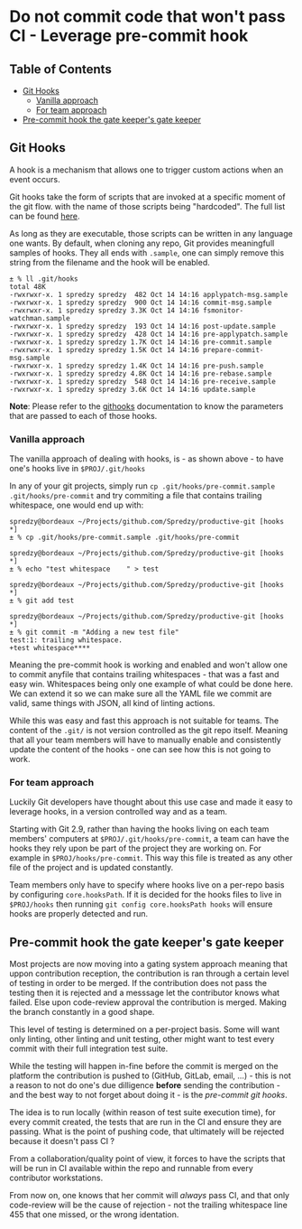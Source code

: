 # Do not commit code that won't pass CI - Leverage pre-commit hook

## Table of Contents

  * [Git Hooks](#git-hooks)
    * [Vanilla approach](#vanilla-approach)
    * [For team approach](#for-team-approach)
  * [Pre-commit hook the gate keeper's gate keeper](#pre-commit-hook-the-gate-keepers-gate-keeper)


## Git Hooks

A hook is a mechanism that allows one to trigger custom actions when an event occurs.

Git hooks take the form of scripts that are invoked at a specific moment of the git flow. with the name of those scripts being  "hardcoded".
The full list can be found [here](https://git-scm.com/docs/githooks).

As long as they are executable, those scripts can be written in any language one wants.
By default, when cloning any repo, Git provides meaningfull samples of hooks. They all ends with `.sample`, one can simply remove this string from the filename and the hook will be enabled.

```
± % ll .git/hooks
total 48K
-rwxrwxr-x. 1 spredzy spredzy  482 Oct 14 14:16 applypatch-msg.sample
-rwxrwxr-x. 1 spredzy spredzy  900 Oct 14 14:16 commit-msg.sample
-rwxrwxr-x. 1 spredzy spredzy 3.3K Oct 14 14:16 fsmonitor-watchman.sample
-rwxrwxr-x. 1 spredzy spredzy  193 Oct 14 14:16 post-update.sample
-rwxrwxr-x. 1 spredzy spredzy  428 Oct 14 14:16 pre-applypatch.sample
-rwxrwxr-x. 1 spredzy spredzy 1.7K Oct 14 14:16 pre-commit.sample
-rwxrwxr-x. 1 spredzy spredzy 1.5K Oct 14 14:16 prepare-commit-msg.sample
-rwxrwxr-x. 1 spredzy spredzy 1.4K Oct 14 14:16 pre-push.sample
-rwxrwxr-x. 1 spredzy spredzy 4.8K Oct 14 14:16 pre-rebase.sample
-rwxrwxr-x. 1 spredzy spredzy  548 Oct 14 14:16 pre-receive.sample
-rwxrwxr-x. 1 spredzy spredzy 3.6K Oct 14 14:16 update.sample
```

**Note**: Please refer to the [githooks](https://git-scm.com/docs/githooks) documentation to know the parameters that are passed to each of those hooks.


### Vanilla approach

The vanilla approach of dealing with hooks, is - as shown above - to have one's hooks live in `$PROJ/.git/hooks`

In any of your git projects, simply run `cp .git/hooks/pre-commit.sample .git/hooks/pre-commit` and try commiting a file that contains trailing whitespace, one would end up with:

```
spredzy@bordeaux ~/Projects/github.com/Spredzy/productive-git [hooks *]
± % cp .git/hooks/pre-commit.sample .git/hooks/pre-commit

spredzy@bordeaux ~/Projects/github.com/Spredzy/productive-git [hooks *]
± % echo "test whitespace    " > test

spredzy@bordeaux ~/Projects/github.com/Spredzy/productive-git [hooks *]
± % git add test

spredzy@bordeaux ~/Projects/github.com/Spredzy/productive-git [hooks *]
± % git commit -m "Adding a new test file"
test:1: trailing whitespace.
+test whitespace****
```

Meaning the pre-commit hook is working and enabled and won't allow one to commit anyfile that contains trailing whitespaces - that was a fast and easy win.
Whitespaces being only one example of what could be done here. We can extend it so we can make sure all the YAML file we commit are valid, same things with JSON, all kind of linting actions.

While this was easy and fast this approach is not suitable for teams.
The content of the `.git/` is not version controlled as the git repo itself. Meaning that all your team members will have to manually enable and consistently update the content of the hooks - one can see how this is not going to work.


### For team approach


Luckily Git developers have thought about this use case and made it easy to leverage hooks, in a version controlled way and as a team.

Starting with Git 2.9, rather than having the hooks living on each team members' computers at `$PROJ/.git/hooks/pre-commit`, a team can have the hooks they rely upon be part of the project they are working on.
For example in `$PROJ/hooks/pre-commit`. This way this file is treated as any other file of the project and is updated constantly.

Team members only have to specify where hooks live on a per-repo basis by configuring `core.hooksPath`. If it is decided for the hooks files to live in `$PROJ/hooks` then running `git config core.hooksPath hooks` will ensure hooks are properly detected and run.


## Pre-commit hook the gate keeper's gate keeper

Most projects are now moving into a gating system approach meaning that uppon contribution reception, the contribution is ran through a certain level of testing in order to be merged. If the contribution does not pass the testing then it is rejected and a messsage let the contributor knows what failed. Else upon code-review approval the contribution is merged. Making the branch constantly in a good shape.

This level of testing is determined on a per-project basis. Some will want only linting, other linting and unit testing, other might want to test every commit with their full integration test suite.

While the testing will happen in-fine before the commit is merged on the platform the contribution is pushed to (GitHub, GitLab, email, ...) - this is not a reason to not do one's due dilligence **before** sending the contribution - and the best way to not forget about doing it - is the *pre-commit git hooks*.

The idea is to run locally (within reason of test suite execution time), for every commit created, the tests that are run in the CI and ensure they are passing. What is the point of pushing code, that ultimately will be rejected because it doesn't pass CI ?

From a collaboration/quality point of view, it forces to have the scripts that will be run in CI available within the repo and runnable from every contributor workstations.

From now on, one knows that her commit will *always* pass CI, and that only code-review will be the cause of rejection - not the trailing whitespace line 455 that one missed, or the wrong identation.
